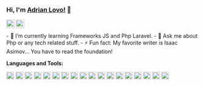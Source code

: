 ### Hi, I'm [Adrian Lovo!](https://adrianlovo.github.io/) 👋

<a href="https://www.facebook.com/adrian.humberto.12/">
  <img align="left" alt="Pawan's Facebook" width="22px" src="https://cdn.jsdelivr.net/npm/simple-icons@v3/icons/facebook.svg" />
</a>
<a href="https://github.com/adrianlovo">
  <img align="left" alt="Pawan's Github" width="22px" src="https://cdn.jsdelivr.net/npm/simple-icons@v3/icons/github.svg" />
</a>
<br/>
<br/>
- 🌱 I’m currently learning Frameworks JS and Php Laravel.
- 💬 Ask me about Php or any tech related stuff.
- ⚡ Fun fact: My favorite writer is Isaac Asimov... You have to read the foundation!


**Languages and Tools:**  

<code><img height="20" src="https://adrianlovo.github.io/Resources/img/Lenguajes/html.png"></code>
<code><img height="20" src="https://adrianlovo.github.io/Resources/img/Lenguajes/css.png"></code>
<code><img height="20" src="https://adrianlovo.github.io/Resources/img/Lenguajes/bootstrap.png"></code>
<code><img height="20" src="https://adrianlovo.github.io/Resources/img/Lenguajes/javascript.png"></code>
<code><img height="20" src="https://adrianlovo.github.io/Resources/img/Lenguajes/jquery.png"></code>
<code><img height="20" src="https://adrianlovo.github.io/Resources/img/Lenguajes/vue.png"></code>
<code><img height="20" src="https://adrianlovo.github.io/Resources/img/Lenguajes/php.png"></code>
<code><img height="20" src="https://adrianlovo.github.io/Resources/img/Lenguajes/laravel.png"></code>
<code><img height="20" src="https://adrianlovo.github.io/Resources/img/Lenguajes/javase.png"></code>
<code><img height="20" src="https://adrianlovo.github.io/Resources/img/Lenguajes/javaee.png"></code>
<code><img height="20" src="https://adrianlovo.github.io/Resources/img/Lenguajes/vscode.png"></code>
<code><img height="20" src="https://adrianlovo.github.io/Resources/img/Lenguajes/c.png"></code>
<code><img height="20" src="https://adrianlovo.github.io/Resources/img/Lenguajes/db2.png"></code>
<code><img height="20" src="https://adrianlovo.github.io/Resources/img/Lenguajes/mysql.png"></code>
<code><img height="20" src="https://adrianlovo.github.io/Resources/img/Lenguajes/postgressql.png"></code>
<code><img height="20" src="https://adrianlovo.github.io/Resources/img/Lenguajes/sqlserver.png"></code>
<code><img height="20" src="https://adrianlovo.github.io/Resources/img/Lenguajes/windows.png"></code>
<code><img height="20" src="https://adrianlovo.github.io/Resources/img/Lenguajes/ubuntu.png"></code>



